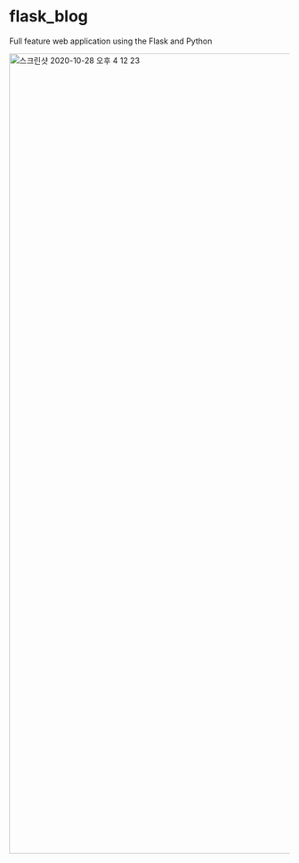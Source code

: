 # flask_blog
Full feature web application using the Flask and Python

<img width="1439" alt="스크린샷 2020-10-28 오후 4 12 23" src="https://user-images.githubusercontent.com/68137811/97403840-7b27c900-1938-11eb-9698-7ca2ec3268cf.png">
